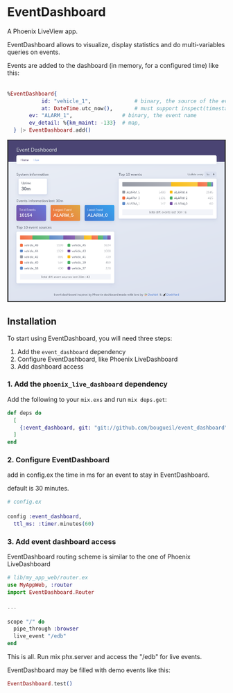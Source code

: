 # EventDashboard

			 

<!-- MDOC !-->

A Phoenix LiveView app.

EventDashboard allows to visualize, display statistics and do multi-variables queries on events.

Events are added to the dashboard (in memory, for a configured time) like this:

```elixir

%EventDashboard{
           id: "vehicle_1",              # binary, the source of the event
      	   at: DateTime.utc_now(),       # must support inspect(timestamp)
	   ev: "ALARM_1",                # binary, the event name
	   ev_detail: %{km_maint: -133}  # map,
  } |> EventDashboard.add()


```

![screenshot](https://github.com/bougueil/event_dashboard/raw/master/screenshot.png)

## Installation

To start using EventDashboard, you will need three steps:

  1. Add the `event_dashboard` dependency
  2. Configure EventDashboard, like Phoenix LiveDashboard 
  3. Add dashboard access

### 1. Add the `phoenix_live_dashboard` dependency

Add the following to your `mix.exs` and run `mix deps.get`:

```elixir
def deps do
  [
    {:event_dashboard, git: "git://github.com/bougueil/event_dashboard"}
  ]
end
```

### 2. Configure EventDashboard

add in config.ex the time in ms for an event to stay in EventDashboard.

default is 30 minutes.

```elixir
# config.ex

config :event_dashboard,
  ttl_ms: :timer.minutes(60)
```

### 3. Add event dashboard access

EventDashboard routing scheme is similar to the one of Phoenix LiveDashboard

```elixir
# lib/my_app_web/router.ex
use MyAppWeb, :router
import EventDashboard.Router

...

scope "/" do
  pipe_through :browser
  live_event "/edb"
end
```

This is all. Run mix phx.server and access the "/edb" for live events.

EventDashboard may be filled with demo events like this:

```elixir
EventDashboard.test()
```

<!-- MDOC !-->
